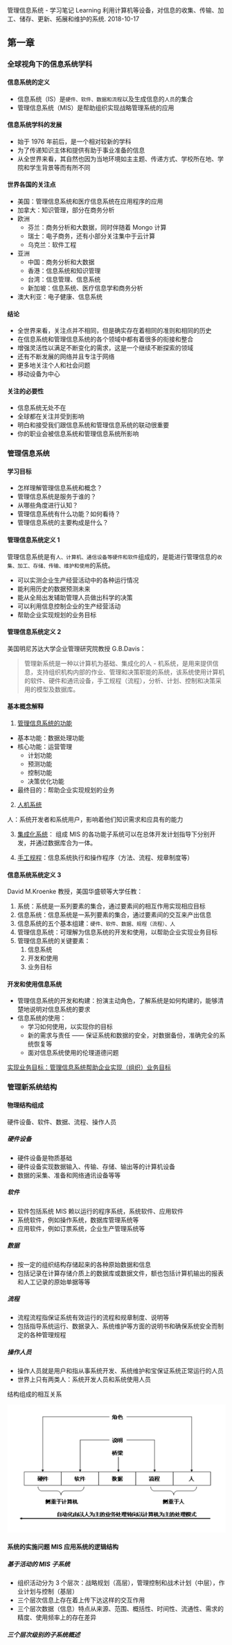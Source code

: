 管理信息系统 - 学习笔记
Learning
利用计算机等设备，对信息的收集、传输、加工、储存、更新、拓展和维护的系统.
2018-10-17

## 第一章

### 全球视角下的信息系统学科

#### 信息系统的定义

- 信息系统（IS）是`硬件、软件、数据和流程`以及生成信息的`人员`的集合
- 管理信息系统（MIS）是帮助组织实现战略管理系统的应用

#### 信息系统学科的发展

- 始于 1976 年前后，是一个相对较新的学科
- 为了传递知识主体和提供有助于事业准备的信息
- 从全世界来看，其自然也因为当地环境如主主题、传递方式、学校所在地、学院和学生背景等而有所不同

#### 世界各国的关注点

- 美国：管理信息系统和医疗信息系统在应用程序的应用
- 加拿大：知识管理，部分在商务分析
- 欧洲
  - 芬兰：商务分析和大数据，同时伴随着 Mongo 计算
  - 瑞士：电子商务，还有小部分关注集中于云计算
  - 乌克兰：软件工程
- 亚洲
  - 中国：商务分析和大数据
  - 香港：信息系统和知识管理
  - 台湾：信息管理、信息系统
  - 新加坡：信息系统、医疗信息学和商务分析
- 澳大利亚：电子健康、信息系统

#### 结论

- 全世界来看，关注点并不相同，但是确实存在着相同的准则和相同的历史
- 在信息系统和管理信息系统的各个领域中都有着很多的衔接和整合
- 增强灵活性以满足不断变化的需求，这是一个继续不断探索的领域
- 还有不断发展的网络并且专注于网络
- 更多地关注个人和社会问题
- 移动设备为中心

#### 关注的必要性

- 信息系统无处不在
- 全球都在关注并受到影响
- 明白和接受我们跟信息系统和管理信息系统的联动很重要
- 你的职业会被信息系统和管理信息系统所影响

### 管理信息系统

#### 学习目标

- 怎样理解管理信息系统和概念？
- 管理信息系统是服务于谁的？
- 从哪些角度进行认知？
- 管理信息系统有什么功能？如何看待？
- 管理信息系统的主要构成是什么？

#### 管理信息系统定义 1

管理信息系统是有`人、计算机、通信设备等硬件和软件`组成的，是能进行管理信息的`收集、加工、存储、传输、维护和使用`的系统。

- 可以实测企业生产经营活动中的各种运行情况
- 能利用历史的数据预测未来
- 能从全局出发辅助管理人员做出科学的决策
- 可以利用信息控制企业的生产经营活动
- 帮助企业实现规划的业务目标

#### 管理信息系统定义 2

美国明尼苏达大学企业管理研究院教授 G.B.Davis：

> 管理新系统是一种以计算机为基础、集成化的人 - 机系统，是用来提供信息，支持组织机构内部的作业、管理和决策职能的系统，该系统使用计算机的软件、硬件和通讯设备，手工规程（流程），分析、计划、控制和决策采用的模型及数据库。

#### 基本概念解释

1. <u>管理信息系统的功能</u>

- 基本功能：数据处理功能
- 核心功能：运营管理
  - 计划功能
  - 预测功能
  - 控制功能
  - 决策优化功能
- 最终目的：帮助企业实现规划的业务

2. <u>人机系统</u>

人：系统开发者和系统用户，影响着他们知识需求和应具有的能力

3. <u>集成化系统</u>： 组成 MIS 的各功能子系统可以在总体开发计划指导下分别开发，并通过数据库合为一体。

4. <u>手工规程</u>：信息系统执行和操作程序（方法、流程、规章制度等）

#### 信息系统系统定义 3

David M.Kroenke 教授，美国华盛顿等大学任教：

1. 系统：系统是一系列要素的集合，通过要素间的相互作用实现相应目标
2. 信息系统：信息系统是一系列要素的集合，通过要素间的交互来产出信息
3. 信息系统的五个基本组建：`硬件、软件、数据、规程（流程）、人`
4. 管理信息系统：可理解为信息系统的开发和使用，以帮助企业实现业务目标
5. 管理信息系统的关键要素：
   1. 信息系统
   2. 开发和使用
   3. 业务目标

#### 开发和使用信息系统

- 管理信息系统的开发和构建：扮演主动角色，了解系统是如何构建的，能够清楚地说明对信息系统的要求
- 信息系统的使用：
  - 学习如何使用，以实现你的目标
  - 新的需求与责任 —— 保证系统和数据的安全，对数据备份，准确完全的系统恢复等
  - 面对信息系统使用的伦理道德问题

<u>实现业务目标：管理信息系统帮助企业实现（组织）业务目标</u>

### 管理新系统结构

#### 物理结构组成

硬件设备、软件、数据、流程、操作人员

##### 硬件设备

- 硬件设备是物质基础
- 硬件设备实现数据输入、传输、存储、输出等的计算机设备
- 数据的采集、准备和网络通讯设备等等

##### 软件

- 软件包括系统 MIS 赖以运行的程序系统，系统软件、应用软件
- 系统软件，例如操作系统，数据库管理系统等
- 应用软件，例如订票系统，企业生产管理系统等

##### 数据

- 按一定的组织结构存储起来的各种原始数据和信息
- 包括记录在计算存储介质上的数据库或数据文件，额也包括计算机输出的报表和人工记录的原始单据等等

##### 流程

- 流程流程指保证系统有效运行的流程和规章制度、说明等
- 包括指导系统运行、数据录入、系统维护等方面的说明书和确保系统安全而制定的各种管理规程

##### 操作人员

- 操作人员就是用户和指从事系统开发、系统维护和宝保证系统正常运行的人员
- 世界上只有两类人：系统开发人员和系统使用人员

结构组成的相互关系

![xianghuguanxi](../img/MIS/1.png)

#### 系统的实施问题 MIS 应用系统的逻辑结构

##### 基于活动的 MIS 子系统

- 组织活动分为 3 个层次：战略规划（高层），管理控制和战术计划（中层），作业计划与控制（基层）
- 三个层次信息上存在着上传下达这样的交互作用
- 三个层次数据（信息）特点从来源、范围、概括性、时间性、流通性、需求的精度、使用频率上的存在差异

##### 三个层次级别的子系统概述